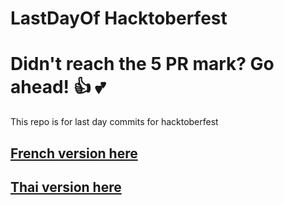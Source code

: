 # LastDayOf Hacktoberfest

Didn't reach the 5 PR mark? Go ahead! :+1: :two_hearts:
=======
This repo is for last day commits for hacktoberfest

## [French version here](./README.FR.md)
## [Thai version here](./README.TH.md)
